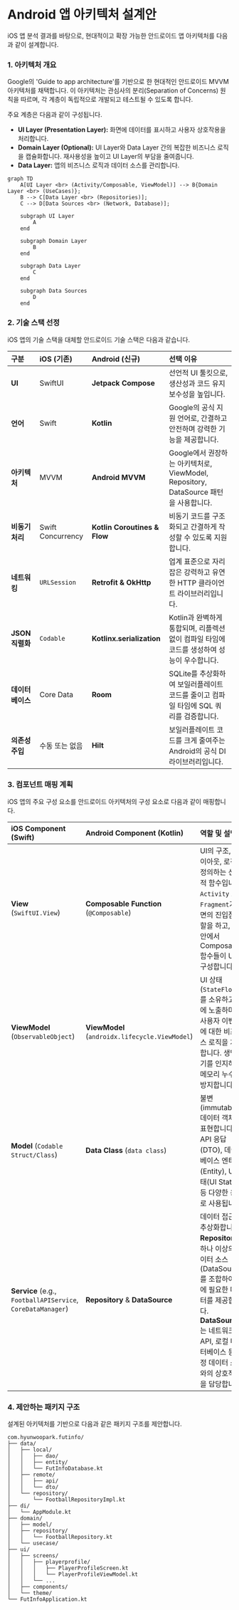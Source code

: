 # Android 앱 아키텍처 설계안

iOS 앱 분석 결과를 바탕으로, 현대적이고 확장 가능한 안드로이드 앱 아키텍처를 다음과 같이 설계합니다.

### 1. **아키텍처 개요**

Google의 'Guide to app architecture'를 기반으로 한 현대적인 안드로이드 MVVM 아키텍처를 채택합니다. 이 아키텍처는 관심사의 분리(Separation of Concerns) 원칙을 따르며, 각 계층이 독립적으로 개발되고 테스트될 수 있도록 합니다.

주요 계층은 다음과 같이 구성됩니다.

*   **UI Layer (Presentation Layer):** 화면에 데이터를 표시하고 사용자 상호작용을 처리합니다.
*   **Domain Layer (Optional):** UI Layer와 Data Layer 간의 복잡한 비즈니스 로직을 캡슐화합니다. 재사용성을 높이고 UI Layer의 부담을 줄여줍니다.
*   **Data Layer:** 앱의 비즈니스 로직과 데이터 소스를 관리합니다.

```mermaid
graph TD
    A[UI Layer <br> (Activity/Composable, ViewModel)] --> B{Domain Layer <br> (UseCases)};
    B --> C[Data Layer <br> (Repositories)];
    C --> D[Data Sources <br> (Network, Database)];

    subgraph UI Layer
        A
    end

    subgraph Domain Layer
        B
    end

    subgraph Data Layer
        C
    end

    subgraph Data Sources
        D
    end
```

### 2. **기술 스택 선정**

iOS 앱의 기술 스택을 대체할 안드로이드 기술 스택은 다음과 같습니다.

| 구분 | iOS (기존) | Android (신규) | 선택 이유 |
| :--- | :--- | :--- | :--- |
| **UI** | SwiftUI | **Jetpack Compose** | 선언적 UI 툴킷으로, 생산성과 코드 유지보수성을 높입니다. |
| **언어** | Swift | **Kotlin** | Google의 공식 지원 언어로, 간결하고 안전하며 강력한 기능을 제공합니다. |
| **아키텍처** | MVVM | **Android MVVM** | Google에서 권장하는 아키텍처로, ViewModel, Repository, DataSource 패턴을 사용합니다. |
| **비동기 처리** | Swift Concurrency | **Kotlin Coroutines & Flow** | 비동기 코드를 구조화되고 간결하게 작성할 수 있도록 지원합니다. |
| **네트워킹** | `URLSession` | **Retrofit & OkHttp** | 업계 표준으로 자리 잡은 강력하고 유연한 HTTP 클라이언트 라이브러리입니다. |
| **JSON 직렬화** | `Codable` | **Kotlinx.serialization** | Kotlin과 완벽하게 통합되며, 리플렉션 없이 컴파일 타임에 코드를 생성하여 성능이 우수합니다. |
| **데이터베이스** | Core Data | **Room** | SQLite를 추상화하여 보일러플레이트 코드를 줄이고 컴파일 타임에 SQL 쿼리를 검증합니다. |
| **의존성 주입** | 수동 또는 없음 | **Hilt** | 보일러플레이트 코드를 크게 줄여주는 Android의 공식 DI 라이브러리입니다. |

### 3. **컴포넌트 매핑 계획**

iOS 앱의 주요 구성 요소를 안드로이드 아키텍처의 구성 요소로 다음과 같이 매핑합니다.

| iOS Component (Swift) | Android Component (Kotlin) | 역할 및 설명 |
| :--- | :--- | :--- |
| **View** (`SwiftUI.View`) | **Composable Function** (`@Composable`) | UI의 구조, 레이아웃, 로직을 정의하는 선언적 함수입니다. `Activity` 또는 `Fragment`가 화면의 진입점 역할을 하고, 그 안에서 Composable 함수들이 UI를 구성합니다. |
| **ViewModel** (`ObservableObject`) | **ViewModel** (`androidx.lifecycle.ViewModel`) | UI 상태(`StateFlow`)를 소유하고 UI에 노출하며, 사용자 이벤트에 대한 비즈니스 로직을 처리합니다. 생명주기를 인지하여 메모리 누수를 방지합니다. |
| **Model** (`Codable Struct/Class`) | **Data Class** (`data class`) | 불변(immutable) 데이터 객체를 표현합니다. API 응답(DTO), 데이터베이스 엔티티(Entity), UI 상태(UI State) 등 다양한 용도로 사용됩니다. |
| **Service** (e.g., `FootballAPIService`, `CoreDataManager`) | **Repository** & **DataSource** | 데이터 접근을 추상화합니다. **Repository**는 하나 이상의 데이터 소스(DataSource)를 조합하여 UI에 필요한 데이터를 제공합니다. **DataSource**는 네트워크 API, 로컬 데이터베이스 등 특정 데이터 소스와의 상호작용을 담당합니다. |

### 4. **제안하는 패키지 구조**

설계된 아키텍처를 기반으로 다음과 같은 패키지 구조를 제안합니다.

```
com.hyunwoopark.futinfo/
├── data/
│   ├── local/
│   │   ├── dao/
│   │   ├── entity/
│   │   └── FutInfoDatabase.kt
│   ├── remote/
│   │   ├── api/
│   │   └── dto/
│   └── repository/
│       └── FootballRepositoryImpl.kt
├── di/
│   └── AppModule.kt
├── domain/
│   ├── model/
│   ├── repository/
│   │   └── FootballRepository.kt
│   └── usecase/
├── ui/
│   ├── screens/
│   │   ├── playerprofile/
│   │   │   ├── PlayerProfileScreen.kt
│   │   │   └── PlayerProfileViewModel.kt
│   │   └── ...
│   ├── components/
│   └── theme/
└── FutInfoApplication.kt